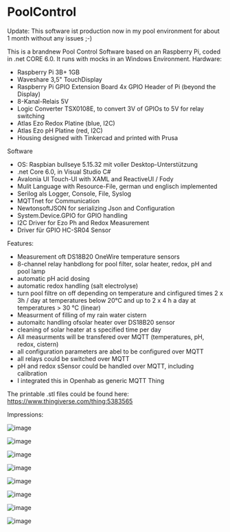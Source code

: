 # PoolControl

Update: This software ist production now in my pool environment for about 1 month without any issues ;-)

This is a brandnew Pool Control Software based on an Raspberry Pi, coded in .net CORE 6.0. It runs with mocks in an Windows Environment.
Hardware:
- Raspberry Pi 3B+ 1GB
- Waveshare 3,5" TouchDisplay
- Raspberry Pi GPIO Extension Board 4x GPIO Header of Pi (beyond the Display)
- 8-Kanal-Relais 5V
- Logic Converter TSX0108E, to convert 3V of GPIOs to 5V for relay switching
- Atlas Ezo Redox Platine (blue, I2C)
- Atlas Ezo pH Platine (red, I2C)
- Housing designed with Tinkercad and printed with Prusa

Software	
- OS: Raspbian bullseye 5.15.32 mit voller Desktop-Unterstützung
- .net Core 6.0, in Visual Studio C#
- Avalonia UI Touch-UI with XAML and ReactiveUI / Fody
- Mulit Language with Resource-File, german und englisch implemented
- Serilog als Logger, Console, File, Syslog
- MQTTnet for Communication
- NewtonsoftJSON for serializing Json and Configuration
- System.Device.GPIO for GPIO handling
- I2C Driver for Ezo Ph and Redox Measurement
- Driver für GPIO HC-SR04 Sensor

Features:
- Measurement oft DS18B20 OneWire temperature sensors
- 8-channel relay hanbdlong for pool filter, solar heater, redox, pH and pool lamp
- automatic pH acid dosing
- automatic redox handling (salt electrolyse)
- turn pool filtre on off depending on temperature and cinfigured times 2 x 3h / day at temperatures below 20°C and up to 2 x 4 h a day at temperatures > 30 °C (linear)
- Measurment of filling of my rain water cistern
- automaitc handling ofsolar heater over DS18B20 sensor
- cleaning of solar heater at s specified time per day
- All measurments will be transfered over MQTT (temperatures, pH, redox, cistern)
- all configuration parameters are abel to be configured over MQTT
- all relays could be switched over MQTT
- pH and redox sSensor could be handled over MQTT, including calibration
- I integrated this in Openhab as generic MQTT Thing

The printable .stl files could be found here:
https://www.thingiverse.com/thing:5383565

Impressions:

![image](https://user-images.githubusercontent.com/15065072/168045938-3de59ce1-81f1-497f-ac0f-714105303de1.png)

![image](https://user-images.githubusercontent.com/15065072/168045991-5ee91ce0-a7f1-400e-a9b7-eb51fb8ae487.png)

![image](https://user-images.githubusercontent.com/15065072/168046041-2a5c2fb3-a5a2-4c48-a082-4280c84ddcfd.png)

![image](https://user-images.githubusercontent.com/15065072/168046065-fad64f4a-37bb-413a-8254-2bc93106f913.png)

![image](https://user-images.githubusercontent.com/15065072/168046088-419ad53e-7598-41af-8cf7-e962308e4593.png)

![image](https://user-images.githubusercontent.com/15065072/168046108-d9cad216-3cf1-4f39-8448-e658798d0bcf.png)

![image](https://user-images.githubusercontent.com/15065072/168046364-94caa5de-7882-41be-a0a1-73f5d06769ac.png)

![image](https://user-images.githubusercontent.com/15065072/168046420-1908465c-4d24-4caf-b76f-63fbd81dd368.png)

